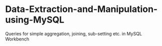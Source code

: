 # Data-Extraction-and-Manipulation-using-MySQL
Queries for simple aggregation, joining, sub-setting etc. in MySQL Workbench
